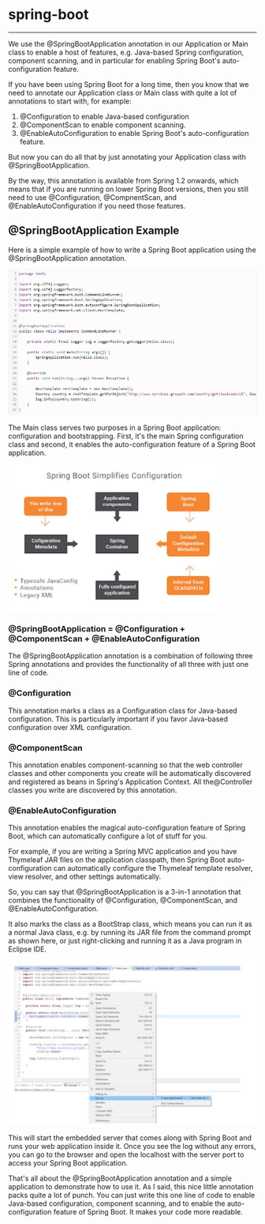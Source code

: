 # spring-boot
---
We use the @SpringBootApplication annotation in our Application or Main class to enable a host of features, e.g. Java-based Spring configuration, component scanning, and in particular for enabling Spring Boot's auto-configuration feature.

If you have been using Spring Boot for a long time, then you know that we need to annotate our Application class or Main class with quite a lot of annotations to start with, for example:

1. @Configuration to enable Java-based configuration
2. @ComponentScan to enable component scanning.
3. @EnableAutoConfiguration to enable Spring Boot's auto-configuration feature.

But now you can do all that by just annotating your Application class with @SpringBootApplication.

By the way, this annotation is available from Spring 1.2 onwards, which means that if you are running on lower Spring Boot versions, then you still need to use @Configuration, @CompnentScan, and @EnableAutoConfiguration if you need those features.

## @SpringBootApplication Example
Here is a simple example of how to write a Spring Boot application using the @SpringBootApplication annotation.

![Spring-Boot](https://github.com/smansoori87/study-notes/blob/master/images/spring-boot/spring-boot.JPG)

The Main class serves two purposes in a Spring Boot application: configuration and bootstrapping. First, it's the main Spring configuration class and second, it enables the auto-configuration feature of a Spring Boot application.

![Spring-Boot](https://github.com/smansoori87/study-notes/blob/master/images/spring-boot/spring-boot-configuration.JPG)

### @SpringBootApplication = @Configuration + @ComponentScan + @EnableAutoConfiguration
The @SpringBootApplication annotation is a combination of following three Spring annotations and provides the functionality of all three with just one line of code.

### @Configuration
This annotation marks a class as a Configuration class for Java-based configuration. This is particularly important if you favor Java-based configuration over XML configuration. 

### @ComponentScan
This annotation enables component-scanning so that the web controller classes and other components you create will be automatically discovered and registered as beans in Spring's Application Context. All the@Controller classes you write are discovered by this annotation.

### @EnableAutoConfiguration
This annotation enables the magical auto-configuration feature of Spring Boot, which can automatically configure a lot of stuff for you.

For example, if you are writing a Spring MVC application and you have Thymeleaf JAR files on the application classpath, then Spring Boot auto-configuration can automatically configure the Thymeleaf template resolver, view resolver, and other settings automatically.

So, you can say that @SpringBootApplication is a 3-in-1 annotation that combines the functionality of @Configuration, @ComponentScan, and @EnableAutoConfiguration.

It also marks the class as a BootStrap class, which means you can run it as a normal Java class, e.g. by running its JAR file from the command prompt as shown here, or just right-clicking and running it as a Java program in Eclipse IDE.

![Spring-Boot-App-Run](https://github.com/smansoori87/study-notes/blob/master/images/spring-boot/spring-boot-app-run.JPG)

This will start the embedded server that comes along with Spring Boot and runs your web application inside it. Once you see the log without any errors, you can go to the browser and open the localhost with the server port to access your Spring Boot application.

That's all about the @SpringBootApplication annotation and a simple application to demonstrate how to use it. As I said, this nice little annotation packs quite a lot of punch. You can just write this one line of code to enable Java-based configuration, component scanning, and to enable the auto-configuration feature of Spring Boot. It makes your code more readable.